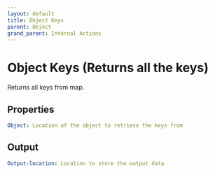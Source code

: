 ```yaml
---
layout: default
title: Object Keys
parent: Object
grand_parent: Internal Actions
---
```

# Object Keys (Returns all the keys)
Returns all keys from map.

## Properties
```yaml
Object: Location of the object to retrieve the keys from
```

## Output
```yaml
Output-location: Location to store the output data
```
